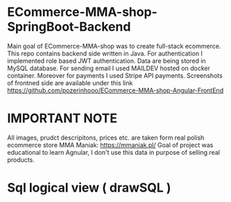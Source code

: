 # ECommerce-MMA-shop-SpringBoot-Backend

Main goal of ECommerce-MMA-shop was to create full-stack ecommerce. This repo contains backend side written in Java. For authentication I implemented role based JWT authentication. Data are being stored in MySQL database. For sending email I used MAILDEV hosted on docker container.
Moreover for payments I used Stripe API payments. Screenshots of frontned side are available under this link https://github.com/pozerinhooo/ECommerce-MMA-shop-Angular-FrontEnd

# IMPORTANT NOTE
All images, prudct descripitons, prices etc. are taken form real polish ecommerce store MMA Maniak: https://mmaniak.pl/ 
Goal of project was educational to learn Agnular, I don't use this data in purpose of selling real products.

# Sql logical view ( drawSQL )
